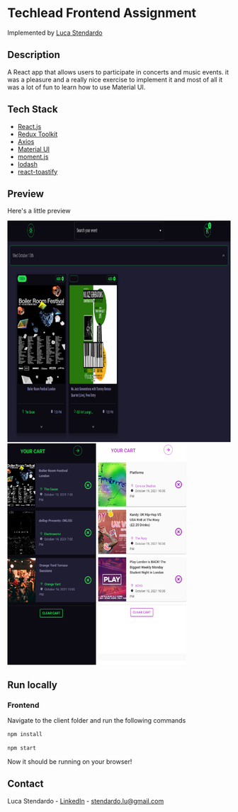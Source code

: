 # Techlead Frontend Assignment

Implemented by [Luca Stendardo](https://www.linkedin.com/in/luca-stendardo/?locale=en_US)

## Description

A React app that allows users to participate in concerts and music events. it was a pleasure and a really nice exercise to implement it and most of all it was a lot of fun to learn how to use Material UI.

## Tech Stack

- [React.js](https://reactjs.org/)
- [Redux Toolkit](https://redux-toolkit.js.org/)
- [Axios](https://axios-http.com/docs/intro)
- [Material UI](https://mui.com/)
- [moment.js](https://momentjs.com/)
- [lodash](https://lodash.com/)
- [react-toastify](https://www.npmjs.com/package/react-toastify)

## Preview

Here's a little preview

<div 
display="flex"
flex-direction="row">
    <img src="./client/src/assets/Senzanome3.png" alt="Logo" width="1300" height="500">
    <img src="./client/src/assets/Senzanome.png" alt="Logo" width="200" height="500">
    <img src="./client/src/assets/Senzanome2.png" alt="Logo" width="200" height="500">
</div>

## Run locally

### Frontend

Navigate to the client folder and run the following commands

```bash
npm install
```

```bash
npm start
```

Now it should be running on your browser!

## Contact

Luca Stendardo - [LinkedIn](https://www.linkedin.com/in/luca-stendardo/?locale=en_US) - stendardo.lu@gmail.com
